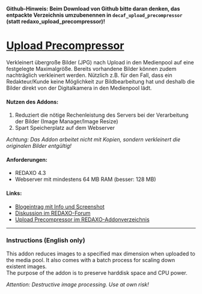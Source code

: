 __**Github-Hinweis:** Beim Download von Github bitte daran denken, das entpackte Verzeichnis umzubenennen in `decaf_upload_precompressor` (statt redaxo_upload_precompressor)!__

# [Upload Precompressor](http://www.redaxo.org/de/download/addons/?addon_id=839)

Verkleinert übergroße Bilder (JPG) nach Upload in den Medienpool auf eine festgelegte Maximalgröße. Bereits vorhandene Bilder können zudem nachträglich verkleinert werden.
Nützlich z.B. für den Fall, dass ein Redakteur/Kunde keine Möglichkeit zur Bildbearbeitung hat und deshalb die Bilder direkt von der Digitalkamera in den Medienpool lädt.

#### Nutzen des Addons:

1. Reduziert die nötige Rechenleistung des Servers bei der Verarbeitung der Bilder (Image Manager/Image Resize)
2. Spart Speicherplatz auf dem Webserver

_Achtung: Das Addon arbeitet nicht mit Kopien, sondern verkleinert die originalen Bilder entgültig!_

#### Anforderungen:

* REDAXO 4.3
* Webserver mit mindestens 64 MB RAM (besser: 128 MB)

#### Links:

* [Blogeintrag mit Info und Screenshot](http://blog.decaf.de/2011/02/redaxo-addon-upload-precompressor/)
* [Diskussion im REDAXO-Forum](http://www.redaxo.org/de/forum/addons-f30/upload-precompressor-t16257.html)
* [Upload Precompressor im REDAXO-Addonverzeichnis](http://www.redaxo.org/de/download/addons/?addon_id=839)




---

### Instructions (English only)

This addon reduces images to a specified max dimension when uploaded to the media pool. It also comes with a batch process for scaling down existent images.  
The purpose of the addon is to preserve harddisk space and CPU power.

_Attention: Destructive image processing. Use at own risk!_
